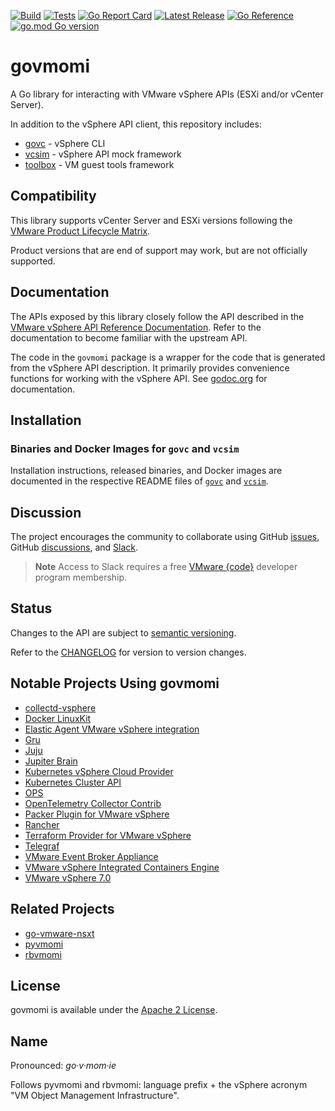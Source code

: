 <!-- markdownlint-disable first-line-h1 no-inline-html -->

[![Build](https://github.com/vmware/govmomi/actions/workflows/govmomi-build.yaml/badge.svg)][ci-build]
[![Tests](https://github.com/vmware/govmomi/actions/workflows/govmomi-go-tests.yaml/badge.svg)][ci-tests]
[![Go Report Card](https://goreportcard.com/badge/github.com/vmware/govmomi)][go-report-card]
[![Latest Release](https://img.shields.io/github/release/vmware/govmomi.svg?logo=github&style=flat-square)][latest-release]
[![Go Reference](https://pkg.go.dev/badge/github.com/vmware/govmomi.svg)][go-reference]
[![go.mod Go version](https://img.shields.io/github/go-mod/go-version/vmware/govmomi)][go-version]

# govmomi

A Go library for interacting with VMware vSphere APIs (ESXi and/or vCenter Server).

In addition to the vSphere API client, this repository includes:

* [govc][govc] - vSphere CLI
* [vcsim][vcsim] - vSphere API mock framework
* [toolbox][toolbox] - VM guest tools framework

## Compatibility

This library supports vCenter Server and ESXi versions following the [VMware Product Lifecycle Matrix][reference-lifecycle].

Product versions that are end of support may work, but are not officially supported.

## Documentation

The APIs exposed by this library closely follow the API described in the [VMware vSphere API Reference Documentation][reference-api]. Refer to the documentation to become familiar with the upstream API.

The code in the `govmomi` package is a wrapper for the code that is generated from the vSphere API description. It primarily provides convenience functions for working with the vSphere API. See [godoc.org][reference-godoc] for documentation.

## Installation

### Binaries and Docker Images for `govc` and `vcsim`

Installation instructions, released binaries, and Docker images are documented in the respective README files of [`govc`][govc] and [`vcsim`][vcsim].

## Discussion

The project encourages the community to collaborate using GitHub [issues][govmomi-github-issues], GitHub [discussions][govmomi-github-discussions], and [Slack][slack-channel].

> **Note**
> Access to Slack requires a free [VMware {code}][slack-join] developer program membership.

## Status

Changes to the API are subject to [semantic versioning][reference-semver].

Refer to the [CHANGELOG][govmomi-changelog] for version to version changes.

## Notable Projects Using govmomi

* [collectd-vsphere][project-travisci-collectd-vsphere]
* [Docker LinuxKit][project-docker-linuxKit]
* [Elastic Agent VMware vSphere integration][project-elastic-agent]
* [Gru][project-gru]
* [Juju][project-juju]
* [Jupiter Brain][project-travisci-jupiter-brain]
* [Kubernetes vSphere Cloud Provider][project-k8s-cloud-provider]
* [Kubernetes Cluster API][project-k8s-cluster-api]
* [OPS][project-nanovms-ops]
* [OpenTelemetry Collector Contrib][opentelemetry-collector-contrib]
* [Packer Plugin for VMware vSphere][project-hashicorp-packer-plugin-vsphere]
* [Rancher][project-rancher]
* [Terraform Provider for VMware vSphere][project-hashicorp-terraform-provider-vsphere]
* [Telegraf][project-influxdata-telegraf]
* [VMware Event Broker Appliance][project-vmware-veba]
* [VMware vSphere Integrated Containers Engine][project-vmware-vic]
* [VMware vSphere 7.0][project-vmware-vsphere]

## Related Projects

* [go-vmware-nsxt][reference-go-vmware-nsxt]
* [pyvmomi][reference-pyvmomi]
* [rbvmomi][reference-rbvmomi]

## License

govmomi is available under the [Apache 2 License][govmomi-license].

## Name

Pronounced: _go·​v·​mom·​ie_

Follows pyvmomi and rbvmomi: language prefix + the vSphere acronym "VM Object Management Infrastructure".

[//]: Links

[ci-build]: https://github.com/vmware/govmomi/actions/workflows/govmomi-build.yaml
[ci-tests]: https://github.com/vmware/govmomi/actions/workflows/govmomi-go-tests.yaml
[latest-release]: https://github.com/vmware/govmomi/releases/latest
[govc]: govc/README.md
[govmomi-github-issues]: https://github.com/vmware/govmomi/issues
[govmomi-github-discussions]: https://github.com/vmware/govmomi/discussions
[govmomi-changelog]: CHANGELOG.md
[govmomi-license]: LICENSE.txt
[go-reference]: https://pkg.go.dev/github.com/vmware/govmomi
[go-report-card]: https://goreportcard.com/report/github.com/vmware/govmomi
[go-version]: https://github.com/vmware/govmomi
[opentelemetry-collector-contrib]: https://github.com/open-telemetry/opentelemetry-collector-contrib
[project-docker-linuxKit]: https://github.com/linuxkit/linuxkit/tree/master/src/cmd/linuxkit
[project-elastic-agent]: https://github.com/elastic/integrations/tree/main/packages/vsphere
[project-gru]: https://github.com/dnaeon/gru
[project-hashicorp-packer-plugin-vsphere]: https://github.com/hashicorp/packer-plugin-vsphere
[project-hashicorp-terraform-provider-vsphere]: https://github.com/hashicorp/terraform-provider-vsphere
[project-influxdata-telegraf]: https://github.com/influxdata/telegraf/tree/master/plugins/inputs/vsphere
[project-juju]: https://github.com/juju/juju
[project-k8s-cloud-provider]: https://github.com/kubernetes/cloud-provider-vsphere
[project-k8s-cluster-api]: https://github.com/kubernetes-sigs/cluster-api-provider-vsphere
[project-nanovms-ops]: https://github.com/nanovms/ops
[project-rancher]: https://github.com/rancher/rancher/blob/master/pkg/api/norman/customization/vsphere/listers.go
[project-travisci-collectd-vsphere]: https://github.com/travis-ci/collectd-vsphere
[project-travisci-jupiter-brain]: https://github.com/travis-ci/jupiter-brain
[project-vmware-veba]: https://github.com/vmware-samples/vcenter-event-broker-appliance/tree/development/vmware-event-router
[project-vmware-vic]: https://github.com/vmware/vic
[project-vmware-vsphere]: https://docs.vmware.com/en/VMware-vSphere/7.0/rn/vsphere-esxi-vcenter-server-7-vsphere-with-kubernetes-release-notes.html
[reference-api]: https://developer.vmware.com/apis/968/vsphere
[reference-godoc]: http://godoc.org/github.com/vmware/govmomi
[reference-go-vmware-nsxt]: https://github.com/vmware/go-vmware-nsxt
[reference-lifecycle]: https://lifecycle.vmware.com
[reference-pyvmomi]: https://github.com/vmware/pyvmomi
[reference-rbvmomi]: https://github.com/vmware/rbvmomi
[reference-semver]: http://semver.org
[slack-join]: https://developer.vmware.com/join/
[slack-channel]: https://vmwarecode.slack.com/messages/govmomi
[toolbox]: toolbox/README.md
[vcsim]: vcsim/README.md
